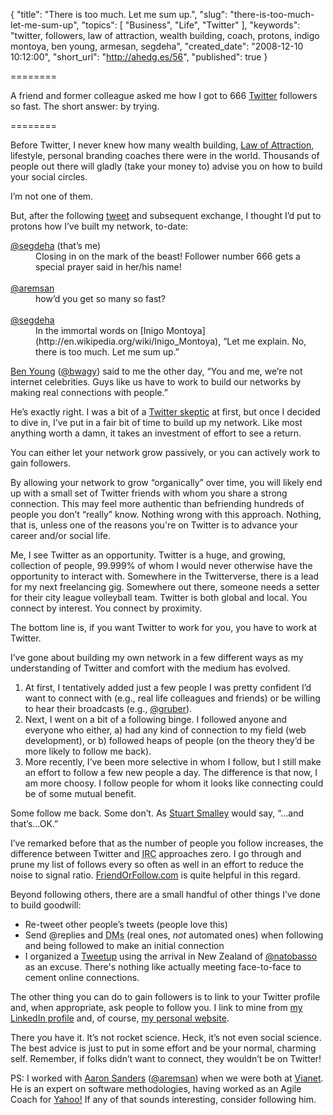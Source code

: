 {
  "title": "There is too much. Let me sum up.",
  "slug": "there-is-too-much-let-me-sum-up",
  "topics": [
    "Business",
    "Life",
    "Twitter"
  ],
  "keywords": "twitter, followers, law of attraction, wealth building, coach, protons, indigo montoya, ben young, armesan, segdeha",
  "created_date": "2008-12-10 10:12:00",
  "short_url": "http://ahedg.es/56",
  "published": true
}

========

A friend and former colleague asked me how I got to 666 [Twitter](http://twitter.com/) followers so fast. The short answer: by trying.

========

Before Twitter, I never knew how many wealth building, [Law of Attraction](http://en.wikipedia.org/wiki/Law_of_Attraction), lifestyle, personal branding coaches there were in the world. Thousands of people out there will gladly (take your money to) advise you on how to build your social circles.

I’m not one of them.

But, after the following [tweet](http://twitter.com/segdeha/status/1046412429) and subsequent exchange, I thought I’d put to protons how I’ve built my network, to-date:

<dl>
  <dt><a href="http://twitter.com/segdeha">@segdeha</a> (that’s me)</dt>
  <dd>Closing in on the mark of the beast! Follower number 666 gets a special prayer said in her/his name!<br><br></dd>
  <dt><a href="http://twitter.com/aremsan">@aremsan</a></dt>
  <dd>how’d you get so many so fast?<br><br></dd>
  <dt><a href="http://twitter.com/segdeha">@segdeha</a></dt>
  <dd>In the immortal words on [Inigo Montoya](http://en.wikipedia.org/wiki/Inigo_Montoya), “Let me explain. No, there is too much. Let me sum up.”</dd>
</dl>

[Ben Young](http://blog.bwagy.com/) ([@bwagy](http://twitter.com/bwagy)) said to me the other day, “You and me, we’re not internet celebrities. Guys like us have to work to build our networks by making real connections with people.”

He’s exactly right. I was a bit of a [Twitter skeptic](http://andrew.hedges.name/blog/2008/10/10/on-the-value-of-twitter) at first, but once I decided to dive in, I’ve put in a fair bit of time to build up my network. Like most anything worth a damn, it takes an investment of effort to see a return.

You can either let your network grow passively, or you can actively work to gain followers.

By allowing your network to grow “organically” over time, you will likely end up with a small set of Twitter friends with whom you share a strong connection. This may feel more authentic than befriending hundreds of people you don’t “really” know. Nothing wrong with this approach. Nothing, that is, unless one of the reasons you're on Twitter is to advance your career and/or social life.

Me, I see Twitter as an opportunity. Twitter is a huge, and growing, collection of people, 99.999% of whom I would never otherwise have the opportunity to interact with. Somewhere in the Twitterverse, there is a lead for my next freelancing gig. Somewhere out there, someone needs a setter for their city league volleyball team. Twitter is both global and local. You connect by interest. You connect by proximity.

The bottom line is, if you want Twitter to work for you, you have to work at Twitter.

I’ve gone about building my own network in a few different ways as my understanding of Twitter and comfort with the medium has evolved.

1. At first, I tentatively added just a few people I was pretty confident I’d want to connect with (e.g., real life colleagues and friends) or be willing to hear their broadcasts (e.g., [@gruber](http://twitter.com/gruber)).
2. Next, I went on a bit of a following binge. I followed anyone and everyone who either, a) had any kind of connection to my field (web development), or b) followed heaps of people (on the theory they’d be more likely to follow me back).
3. More recently, I’ve been more selective in whom I follow, but I still make an effort to follow a few new people a day. The difference is that now, I am more choosy. I follow people for whom it looks like connecting could be of some mutual benefit.

Some follow me back. Some don’t. As [Stuart Smalley](http://en.wikipedia.org/wiki/Stuart_Smalley) would say, “…and that’s…OK.”

I’ve remarked before that as the number of people you follow increases, the difference between Twitter and <acronym class="tooltip" title="Internet Relay Chat">IRC</acronym> approaches zero. I go through and prune my list of follows every so often as well in an effort to reduce the noise to signal ratio. [FriendOrFollow.com](http://friendorfollow.com/) is quite helpful in this regard.

Beyond following others, there are a small handful of other things I’ve done to build goodwill:

* Re-tweet other people’s tweets (people love this)
* Send @replies and <acronym class="tooltip" title="Direct Messages">DMs</acronym> (real ones, _not_ automated ones) when following and being followed to make an initial connection
* I organized a [Tweetup](http://www.momentile.com/showMomentile/198/4094) using the arrival in New Zealand of [@natobasso](http://twitter.com/natobasso) as an excuse. There's nothing like actually meeting face-to-face to cement online connections.

The other thing you can do to gain followers is to link to your Twitter profile and, when appropriate, ask people to follow you. I link to mine from [my LinkedIn profile](http://www.linkedin.com/in/andrewhedges) and, of course, [my personal website](http://andrew.hedges.name).

There you have it. It’s not rocket science. Heck, it’s not even social science. The best advice is just to put in some effort and be your normal, charming self. Remember, if folks didn’t want to connect, they wouldn’t be on Twitter!

PS: I worked with [Aaron Sanders](http://www.linkedin.com/in/aaronsanders) ([@aremsan](http://twitter.com/aremsan))  when we were both at [Vianet](http://www.vianet.travel/). He is an expert on software methodologies, having worked as an Agile Coach for [Yahoo!](http://www.yahoo.com/) If any of that sounds interesting, consider following him.
